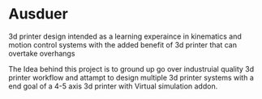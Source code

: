 # Ausduer
3d printer design intended as a learning experaince in kinematics and motion control systems with the added benefit of 3d printer that can overtake overhangs

The Idea behind this project is to ground up go over industruial quality 3d printer workflow and attampt to design multiple 3d printer systems with a end goal of a 4-5 axis 3d printer with Virtual simulation addon.

